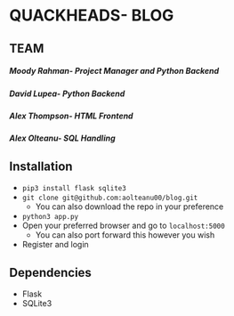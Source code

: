 # QUACKHEADS- BLOG

## TEAM

##### Moody Rahman- Project Manager and Python Backend
##### David Lupea- Python Backend
##### Alex Thompson- HTML Frontend
##### Alex Olteanu- SQL Handling


## Installation
- `pip3 install flask sqlite3`
- `git clone git@github.com:aolteanu00/blog.git`
    - You can also download the repo in your preference
- `python3 app.py`
- Open your preferred browser and go to `localhost:5000`
    - You can also port forward this however you wish
- Register and login

## Dependencies
- Flask
- SQLite3
